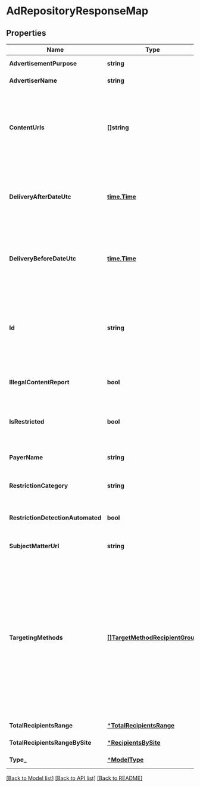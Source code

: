# AdRepositoryResponseMap

## Properties
Name | Type | Description | Notes
------------ | ------------- | ------------- | -------------
**AdvertisementPurpose** | **string** | Displays the intent of the advertisement. | [default to null]
**AdvertiserName** | **string** | Name of the Advertiser. | [default to null]
**ContentUrls** | **[]string** | List of strings containing link to (1) the store product detail page of products shown in an ad, (2) the store brand page of the brand shown in an ad, or (3) the image of the ad. | [optional] [default to null]
**DeliveryAfterDateUtc** | [**time.Time**](time.Time.md) | The specified start date of the delivered ads.The date string is specified in ISO format (YYYY-MM-DD) in UTC timezone. For example: 2020-12-16. | [default to null]
**DeliveryBeforeDateUtc** | [**time.Time**](time.Time.md) | The specified end date of the delivered ads.The date string is specified in ISO format (YYYY-MM-DD) in UTC timezone. For example: 2020-12-16. | [default to null]
**Id** | **string** | Globally unique identifier for the advertisement, to support lookups in the repository.  It represents the combination of an ad-creative identifier, its marketplace and source of record. | [default to null]
**IllegalContentReport** | **bool** | Describes whether the ad was removed as a result of an illegal content report. | [optional] [default to null]
**IsRestricted** | **bool** | Whether the ad was paused, removed or suppressed based on alleged illegality or incompatibility with terms and conditions. | [default to null]
**PayerName** | **string** | Name of the entity who paid for the Ad. | [optional] [default to null]
**RestrictionCategory** | **string** | Reason(s) why an ad was paused, removed, or suppressed. | [optional] [default to null]
**RestrictionDetectionAutomated** | **bool** | Describes whether automation was used to identify the restricted ad. | [optional] [default to null]
**SubjectMatterUrl** | **string** | Subject matter of the advertisement (link to image or rendering). | [default to null]
**TargetingMethods** | [**[]TargetMethodRecipientGroup**](TargetMethodRecipientGroup.md) | This field lists the targeted advertising methods with the descriptions.     The targeted advertising methods includes:         1: &#x27;LOCATION&#x27;: &#x27;Their estimated location&#x27;,         2: &#x27;PAST_ACTIVITY&#x27;: &#x27;Their past activity on Amazon websites or services&#x27;,         3: &#x27;ADS_PREFERENCES&#x27;: &#x27;Their data sharing or personalized ads preferences&#x27;,         4: &#x27;SEARCH_TERMS&#x27;: &#x27;The search terms they used or the content or products they were viewing&#x27;, | [default to null]
**TotalRecipientsRange** | [***TotalRecipientsRange**](TotalRecipientsRange.md) |  | [default to null]
**TotalRecipientsRangeBySite** | [***RecipientsBySite**](RecipientsBySite.md) |  | [default to null]
**Type_** | [***ModelType**](Type.md) |  | [default to null]

[[Back to Model list]](../README.md#documentation-for-models) [[Back to API list]](../README.md#documentation-for-api-endpoints) [[Back to README]](../README.md)


